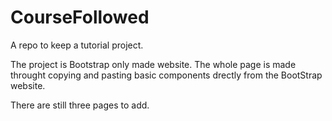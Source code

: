 # CourseFollowed
A repo to keep a tutorial project.

The project is Bootstrap  only made website. The whole page is made throught copying and pasting basic components drectly from the BootStrap website.

There are still three pages to add.
